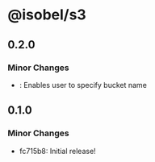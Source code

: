 # @isobel/s3

## 0.2.0

### Minor Changes

- : Enables user to specify bucket name

## 0.1.0

### Minor Changes

- fc715b8: Initial release!
